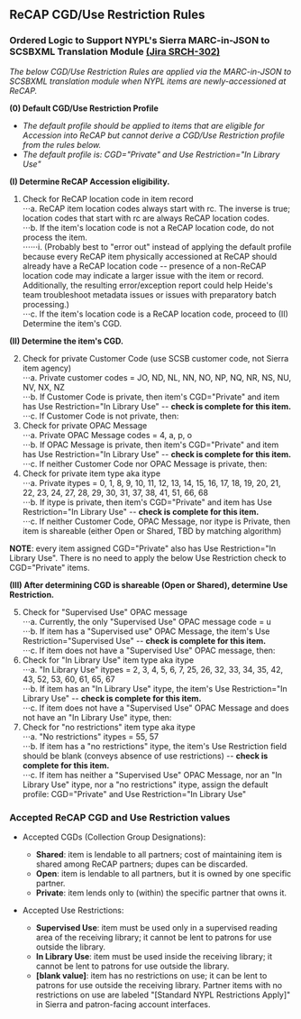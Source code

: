 ## ReCAP CGD/Use Restriction Rules
### Ordered Logic to Support NYPL's Sierra MARC-in-JSON to SCSBXML Translation Module [(Jira SRCH-302)](https://jira.nypl.org/browse/SRCH-302)

*The below CGD/Use Restriction Rules are applied via the MARC-in-JSON to SCSBXML translation module when NYPL items are newly-accessioned at ReCAP.*  
  
**(0) Default CGD/Use Restriction Profile**  

* *The default profile should be applied to items that are eligible for Accession into ReCAP but cannot derive a CGD/Use Restriction profile from the rules below.*  
* *The default profile is: CGD="Private" and Use Restriction="In Library Use"*  
  
**(I) Determine ReCAP Accession eligibility.**  
1. Check for ReCAP location code in item record  
⋅⋅⋅a. ReCAP item location codes always start with rc. The inverse is true; location codes that start with rc are always ReCAP location codes.  
⋅⋅⋅b. If the item's location code is not a ReCAP location code, do not process the item.  
⋅⋅⋅⋅⋅⋅i. (Probably best to "error out" instead of applying the default profile because every ReCAP item physically accessioned at ReCAP should already have a ReCAP location code -- presence of a non-ReCAP location code may indicate a larger issue with the item or record. Additionally, the resulting error/exception report could help Heide's team troubleshoot metadata issues or issues with preparatory batch processing.)  
⋅⋅⋅c. If the item's location code is a ReCAP location code, proceed to (II) Determine the item's CGD.  

**(II) Determine the item's CGD.**  
  
2. Check for private Customer Code (use SCSB customer code, not Sierra item agency)  
⋅⋅⋅a. Private customer codes = JO, ND, NL, NN, NO, NP, NQ, NR, NS, NU, NV, NX, NZ  
⋅⋅⋅b. If Customer Code is private, then item's  CGD="Private" and item has Use Restriction="In Library Use" -- **check is complete for this item.**  
⋅⋅⋅c. If Customer Code is not private, then:  
3. Check for private OPAC Message  
⋅⋅⋅a. Private OPAC Message codes = 4, a, p, o  
⋅⋅⋅b. If OPAC Message is private, then item's  CGD="Private" and item has Use Restriction="In Library Use" -- **check is complete for this item.**  
⋅⋅⋅c. If neither Customer Code nor OPAC Message is private, then:  
4. Check for private item type aka itype  
⋅⋅⋅a. Private itypes = 0, 1, 8, 9, 10, 11, 12, 13, 14, 15, 16, 17, 18, 19, 20, 21, 22, 23, 24, 27, 28, 29, 30, 31, 37, 38, 41, 51, 66, 68  
⋅⋅⋅b. If itype is private, then item's  CGD="Private" and item has Use Restriction="In Library Use" -- **check is complete for this item.**  
⋅⋅⋅c. If neither Customer Code, OPAC Message, nor itype is Private, then item is shareable (either Open or Shared, TBD by matching algorithm)  

**NOTE**: every item assigned CGD="Private" also has Use Restriction="In Library Use". There is no need to apply the below Use Restriction check to CGD="Private" items.

**(III) After determining CGD is shareable (Open or Shared), determine Use Restriction.**  
  
5. Check for "Supervised Use" OPAC message  
⋅⋅⋅a. Currently, the only "Supervised Use" OPAC message code = u  
⋅⋅⋅b. If item has a "Supervised use" OPAC Message, the item's Use Restriction="Supervised Use" -- **check is complete for this item.**  
⋅⋅⋅c. If item does not have a "Supervised Use" OPAC message, then:  
6. Check for "In Library Use" item type aka itype  
⋅⋅⋅a. "In Library Use" itypes = 2, 3, 4, 5, 6, 7, 25, 26, 32, 33, 34, 35, 42, 43, 52, 53, 60, 61, 65, 67  
⋅⋅⋅b. If item has an "In Library Use" itype, the item's Use Restriction="In Library Use" -- **check is complete for this item.**  
⋅⋅⋅c. If item does not have a "Supervised Use" OPAC Message and does not have an "In Library Use" itype, then:  
7. Check for "no restrictions" item type aka itype  
⋅⋅⋅a. "No restrictions" itypes = 55, 57  
⋅⋅⋅b. If item has a "no restrictions" itype, the item's Use Restriction field should be blank (conveys absence of use restrictions) -- **check is complete for this item.**  
⋅⋅⋅c. If item has neither a "Supervised Use" OPAC Message, nor an "In Library Use" itype, nor a "no restrictions" itype, assign the default profile: CGD="Private" and Use Restriction="In Library Use"  
  
### Accepted ReCAP CGD and Use Restriction values  

* Accepted CGDs (Collection Group Designations):  
  * **Shared**: item is lendable to all partners; cost of maintaining item is shared among ReCAP partners; dupes can be discarded.  
  * **Open**: item is lendable to all partners, but it is owned by one specific partner.  
  * **Private**: item lends only to (within) the specific partner that owns it.  

* Accepted Use Restrictions:  
  * **Supervised Use**: item must be used only in a supervised reading area of the receiving library; it cannot be lent to patrons for use outside the library.  
  * **In Library Use**: item must be used inside the receiving library; it cannot be lent to patrons for use outside the library.  
  * **[blank value]**: item has no restrictions on use; it can be lent to patrons for use outside the receiving library. Partner items with no restrictions on use are labeled "[Standard NYPL Restrictions Apply]" in Sierra and patron-facing account interfaces.  
